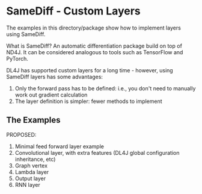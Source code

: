 # SameDiff - Custom Layers

The examples in this directory/package show how to implement layers using SameDiff.

What is SameDiff? An automatic differentiation package build on top of ND4J. It can be considered analogous to tools
such as TensorFlow and PyTorch.  

DL4J has supported custom layers for a long time - however, using SameDiff layers has some advantages:
1. Only the forward pass has to be defined: i.e., you don't need to manually work out gradient calculation
2. The layer definition is simpler: fewer methods to implement

## The Examples

PROPOSED:
1. Minimal feed forward layer example
2. Convolutional layer, with extra features (DL4J global configuration inheritance, etc)
3. Graph vertex
4. Lambda layer
5. Output layer
6. RNN layer
